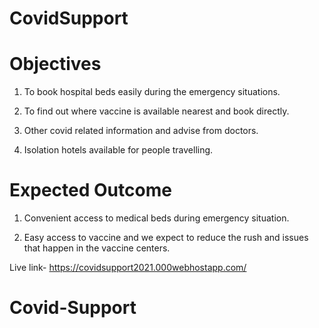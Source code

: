 # CovidSupport

# Objectives

1. To book hospital beds easily during the emergency situations. 

2. To find out where vaccine is available nearest and book directly.

3. Other covid related information and advise from doctors.

4. Isolation hotels available for people travelling.


# Expected Outcome

1. Convenient access to medical beds during emergency situation.

2.  Easy access to vaccine and we expect to reduce the rush and issues that happen in the vaccine centers.


Live link- https://covidsupport2021.000webhostapp.com/
# Covid-Support

